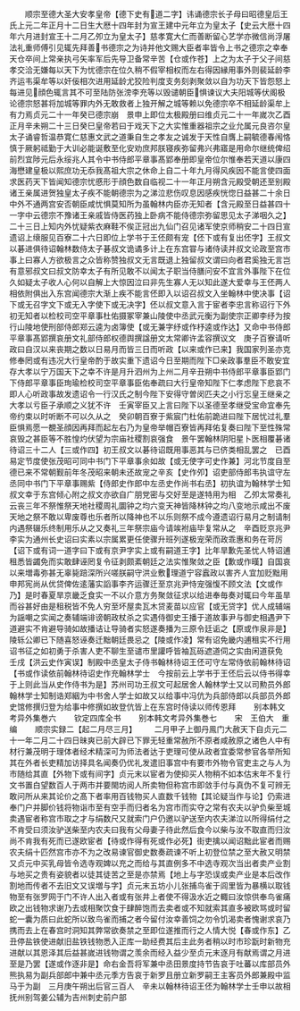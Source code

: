 <!-- { "loadSidebar": true } -->
　　顺宗至德大圣大安孝皇帝【德下史有道二字】讳诵德宗长子母曰昭德皇后王氏上元二年正月十二日生大厯十四年封为宣王建中元年立为皇太子【史云大厯十四年六月进封宣王十二月乙夘立为皇太子】慈孝寛大仁而善断留心艺学亦微信尚浮屠法礼重师傅引见辄先拜善书德宗之为诗并他文赐大臣者率皆令上书之德宗之幸奉天仓卒间上常亲执弓矢率军后先导卫备常辛苦【仓或作苍】上之为太子于父子间慈孝交洽无嫌每以天下为忧德宗在位久稍不假宰相权而左右得因縁用事外则裴延龄李齐运韦渠牟等以奸佞相次进用延龄尤狡险判度支务刻剥聚敛以自为功天下皆怨怒上每进见顔色辄言其不可至陆防张滂李充等以毁谴朝臣惧谏议大夫阳城等伏阁极论德宗怒甚将加城等罪内外无敢救者上独开解之城等赖以免德宗卒不相延龄渠牟上有力焉贞元二十一年癸已德宗崩　景申上即位太极殿册曰维贞元二十一年嵗次乙酉正月辛未朔二十三日癸巳皇帝若曰于戏天下之大实惟重器祖宗之业允属元良咨尔皇太子诵睿哲温恭寛仁慈惠文武之道秉自生之孝友之诚发于天性自膺上嗣毓德春闱恪慎于厥躬祗勤于大训必能诞敷至化安劝庶邦朕寝疾弥留弗兴弗寤是用命尔继统俾绍前烈宜陟元后永绥兆人其令中书侍郎平章事髙郢奉册即皇帝位尔惟奉若天道以康四海懋建皇极以熙庶功无忝我髙祖大宗之休命上自二十年九月得风疾因不能言使四面求医药天下皆闻知德宗忧慼形于顔色数自临视二十一年正月朔含元殿受朝还至别殿诸王亲属进贺独皇太子疾不能朝德宗为之涕泣悲伤叹息因感疾恍惚日益甚二十余日中外不通两宫安否朝臣咸忧惧莫知所为虽翰林内臣亦无知者【含元殿至日益甚四十一字中云德宗不豫诸王亲戚皆侍医药独上卧病不能侍德宗弥留思见太子涕咽久之】二十三日上知内外忧疑紫衣麻鞋不俟正冠出九仙门召见诸军使京师稍安二十四日宣遗诏上缞服见百寮二十六日即位上学书于王伾颇有宠【伾下或有复出伾字】王叔文以碁进俱待诏翰林数侍太子碁叔文诡谲多计上在东宫甞与诸侍读并叔文论政至宫市事上曰寡人方欲极言之众皆称赞独叔文无言既退上独留叔文谓曰向者君奚独无言岂有意邪叔文曰叔文防幸太子有所见敢不以闻太子职当侍膳问安不宜言外事陛下在位久如疑太子收人心何以自解上大惊因泣曰非先生寡人无以知此遂大爱幸与王伾两人相依附俱出入东宫闻德宗大渐上疾不能言伾即入以诏召叔文入坐翰林中使决事【诏下或无召字文下或无入字使下或无决字】伾以叔文意入言于宦者李忠言称诏行下外初无知者以检校司空平章事杜佑摄冢宰兼山陵使中丞武元衡为副使宗正卿李纾为按行山陵地使刑部侍郎郑云逵为卤簿使【或无兼字纾或作杼逵或作达】又命中书侍郎平章事髙郢撰哀册文礼部侍郎权德舆撰諡册文太常卿许孟容撰议文　庚子百寮请听政曰自汉以来丧期之数以日易月而皆三日而听政【以来或作已来】我国家列圣亦克修奉罔或有违况大行皇帝酌于故实重下遗诏今日至期而陛下□亲政事羣臣不敢安宜存大孝以宁万国天下之幸不许是月升泗州为上州二月辛丑朔中书侍郎平章事臣郢门下侍郎平章事臣珣瑜检校司空平章事臣佑奉疏曰大行皇帝知陛下仁孝虑陛下悲哀不即人心听政事故发遗诏令一行汉氏之制今陛下安得守曽闵匹夫之小行忘皇王继亲之大孝以亏臣子承顺之义犹不许　壬寅宰臣又上言曰陛下以圣德至孝继受宝命宜奉先帝约束以时听断不可以久从之　癸卯朝百寮于紫宸门杜佑前跪进曰陛下居忧过礼羣臣惧焉愿一覩圣顔因再拜而起左右乃为皇帝举帽百寮皆再拜佑复奏曰陛下至性殊常哀毁之甚臣等不胜惶灼伏望为宗庙社稷割哀强食　景午罢翰林阴阳星卜医相覆碁诸待诏三十二人【三或作四】初王叔文以碁待诏既用事恶其与已侪类相乱罢之　已酉易定节度使张茂昭可同中书门下平章事余如故【或无使字可史作兼】河北节度自至德已来不常朝觐前年冬茂昭来朝未还故宠之辛亥【史作夘】诏吏部侍郎韦执谊守左丞同中书门下平章事赐紫【侍郎史作郎中左丞史作尚书右丞】初执谊为翰林学士知叔文幸于东宫倾心附之叔文亦欲自广朋党密与交好至是遂特用为相　乙夘太常奏礼云丧三年不祭惟祭天地社稷周礼圜钟之均六变天神皆降林钟之均八变地示咸出不废天地之祭不敢以卑废尊也乐者所以降神也不以乐则祭不成今遵遗诏行易月之制请制内遇祭辍乐终制用乐从之又奏礼三年祭宗庙今请竢袝庙毕复常从之　辛酉贬京兆尹李实为通州长史诏曰实素以宗属累更任使骤升班列遂极宠荣而政乖惠和务在苛厉【诏下或有词一道字曰下或有京尹字实上或有嗣道王字】比年旱歉先圣忧人特诏逋租悉皆蠲免而实敢肆诬罔复令征剥颇紊朝廷之法实惟聚敛之臣【歉或作暵】自国哀以来増毒弥甚无辜毙踣深所兴嗟朕嗣守洪业敷理道宁容蠧政以害齐人宜加贬黜用申邦宪尚从优贷俾佐逺藩实謟事李齐运骤迁至京兆尹恃宠强愎不顾文法【文或作乃】是时春夏旱京畿乏食实一不以介意方务聚敛征求以给进奉毎奏对辄曰今年虽旱而谷甚好由是租税皆不免人穷至坏屋卖瓦木贷麦苗以应官【或无贷字】优人成辅端为謡嘲之实闻之奏辅端诽谤朝政杖杀之实遇侍御史王播于道故事尹与御史相遇尹下道避实不肯避导骑如故播诘让导骑者实怒遂奏播为三原令廷诟之【原或作泉非是】陵轹公卿已下随喜怒诬奏迁黜朝廷畏忌之【陵或作凌】常有诏免畿内逋租实不行用诏书征之如初勇于杀害人吏不聊生至谴市里讙呼皆袖瓦砾遮道伺之实由闲道获免　壬戌【洪云史作寅误】制殿中丞皇太子侍书翰林待诏王伾可守左常侍依前翰林待诏【书或作读依前翰林待诏史作充翰林学士　今按前云上学书于王伾后云以侍书得幸于上则此当从史作侍书为是】苏州司功王叔文可起居舍人翰林学士又以司勲员外郎翰林学士知制诰郑絪为中书舍人学士如故又以给事中冯伉为兵部侍郎以兵部员外郎史馆修撰归登为给事中修撰如故登伉皆上在东宫时侍读以师传恩拜
　　别本韩文考异外集巻六
　　钦定四库全书
　　别本韩文考异外集巻七
　　宋　王伯大　重编
　　顺宗实録二【起二月尽三月】
　　二月甲子上御丹鳯门大赦天下自贞元二十一年二月二十四日昧爽已前大辟已下罪无轻重常赦所不原者咸赦原之诸色人中有材行兼茂明于理体者经术精深可为师法者达于吏理可使从政者宜委常参官各举所知其在外者长吏精加访择具名闻奏仍优礼发遣旧事宫中有要市外物令官吏主之与人为市随给其直【外物下或有间字】贞元末以宦者为使抑买人物稍不如本估末年不复行文书置白望数百人于两市并要閙坊阅人所卖物但称宫市即敛手付与真伪不复可辨无敢问所从来其论价之髙下者率用百钱物买人直数千钱物【其论疑当作与论】仍索进奉门户并脚价钱将物诣市至有空手而归者名为宫市而实夺之常有农夫以驴负柴至城卖遇宦者称宫市取之才与绢数尺又就索门户仍邀以驴送至内农夫涕泣以所得绢付之不肯受曰须汝驴送柴至内农夫曰我有父母妻子待此然后食今以柴与汝不取直而归汝尚不肯我有死而已遂欧宦者【待或作得有死或作必死】街吏擒以闻诏黜此宦者而赐农夫绢十匹然宫市亦不为之改易谏官御史数奏疏谏不听上初登位禁之至大赦又明禁又贞元中买乳母皆令选寺观婢以充之而给与其直例多不中选寺观次当出者卖产业割与地买之贵有姿貌者以徒其徒苦之至是亦禁焉【地上与字恐误或卖产业是本后改作割地而传者不去旧文又误増与字】贞元末五坊小儿张捕鸟雀于闾里皆为暴横以取钱物至有张罗网于门不许人出入者或有张井上者使不得汲水近之輙曰汝惊供奉鸟雀痛欧之出钱物求谢乃去或相聚饮食于肆醉饱而去卖者或不知就索其直多被欧骂或时留蛇一囊为质曰此蛇所以致鸟雀而捕之者今留付汝幸善饲之勿令饥渴卖者愧谢求哀乃携而去上在春宫时洞知其弊常欲奏禁之至即位遂推而行之人情大悦【春或作东】乙丑停盐铁使进献旧盐铁钱物悉入正库一助经费其后主此务者稍以时市珍翫时新物充进献以其恩泽其后益甚嵗进钱物谓之羡余而经入益少至贞元末逐月有献焉谓之月进至是乃罢【遂或作逐非是】命右金吾将军兼中丞田景度持节告哀于吐蕃以库部员外熊执易为副兵部郎中兼中丞元季方告哀于新罗且册立新罗嗣王主客员外郎兼殿中监马于为副　三月庚午朔出后官三百人　辛未以翰林待诏王伾为翰林学士壬申以故相抚州别驾姜公辅为吉州刺史前户部

